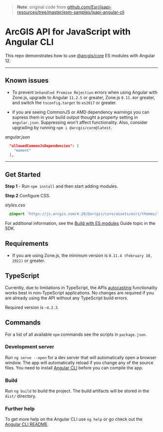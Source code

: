 > **Note**: original code from [github.com/Esri/jsapi-resources/tree/master/esm-samples/jsapi-angular-cli](https://github.com/Esri/jsapi-resources/tree/master/esm-samples/jsapi-angular-cli)

# ArcGIS API for JavaScript with Angular CLI

This repo demonstrates how to use [@arcgis/core](https://www.npmjs.com/package/@arcgis/core) ES modules with Angular 12. 

---
## Known issues

* To prevent `Unhandled Promise Rejection` errors when using Angular with Zone.js, upgrade to Angular `11.2.5` or greater, Zone.js `0.11.4`or greater, and switch the `tsconfig.target` to `es2017` or greater.

* if you are seeing CommonJS or AMD dependency warnings you can supress them in your build output thought a property setting in `angular.json`. Suppressing won't affect functionality. Also, consider upgrading by running `npm i @arcgis/core@latest`.

*angular.json*

```json
  "allowedCommonJsDependencies": [
    "moment"
  ],
```
---

## Get Started

**Step 1** - Run `npm install` and then start adding modules.

**Step 2** Configure CSS.

*styles.css*

```css
  @import 'https://js.arcgis.com/4.20/@arcgis/core/assets/esri/themes/light/main.css';
```

For additional information, see the [Build with ES modules](https://developers.arcgis.com/javascript/latest/es-modules/) Guide topic in the SDK.

## Requirements

* If you are using Zone.js, the minimum version is `0.11.4 (February 10, 2021)` or greater.

## TypeScript

Currently, due to limitations in TypeScript, the APIs [autocasting](https://developers.arcgis.com/javascript/latest/programming-patterns/#autocasting) functionality works best in non-TypeScript applications. No changes are required if you are already using the API without any TypeScript build errors.

Required version is `~4.2.3`.

## Commands

For a list of all available `npm` commands see the scripts in `package.json`. 

### Development server

Run `ng serve --open` for a dev server that will automatically open a browser window. The app will automatically reload if you change any of the source files. You need to install [Angular CLI](https://cli.angular.io/) before you can compile the app. 

### Build

Run `ng build` to build the project. The build artifacts will be stored in the `dist/` directory. 

### Further help

To get more help on the Angular CLI use `ng help` or go check out the [Angular CLI README](https://github.com/angular/angular-cli/blob/master/README.md).
